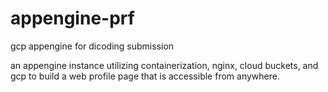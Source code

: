 # appengine-prf

gcp appengine for dicoding submission

an appengine instance utilizing containerization, nginx, cloud buckets, and gcp to build a web profile page that is accessible from anywhere.
